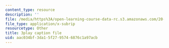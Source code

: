 ```yaml
---
content_type: resource
description: ''
file: /media/https%3A/open-learning-course-data-rc.s3.amazonaws.com/20-219-becoming-the-next-bill-nye-writing-and-hosting-the-educational-show-january-iap-2015/aac034bf3da15f2795746876c1a97acb_qkkI9Z9tKvo.vtt
file_type: application/x-subrip
resourcetype: Other
title: 3play caption file
uid: aac034bf-3da1-5f27-9574-6876c1a97acb
---
```

